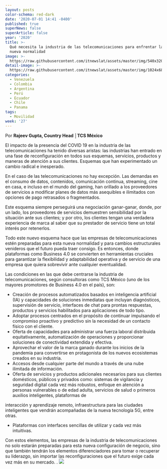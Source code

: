 ```yaml
---
layout: posts
color-schema: red-dark
date: '2020-07-01 14:41 -0400'
published: true
superNews: false
superArticle: false
year: '2020'
title: >-
  Qué necesita la industria de las telecomunicaciones para enfrentar la llamada
  nueva normalidad
image: >-
  https://raw.githubusercontent.com/itnewslat/assets/master/img/540x320/Rajeev-Gupta-p.jpg
detail-image: >-
  https://raw.githubusercontent.com/itnewslat/assets/master/img/1024x680/Rajeev-Gupta-g.jpg
categories:
  - Venezuela
  - Colombia
  - Argentina
  - Perú
  - Ecuador
  - Chile
  - Panama
tags:
  - Movilidad
week: '27'
---
```

Por **Rajeev Gupta, Country Head │TCS México**

El impacto de la presencia del COVID 19 en la industria de las telecomunicaciones ha tenido diversas aristas: las industrias han entrado en una fase de reconfiguración en todos sus esquemas, servicios, productos y maneras de atención a sus clientes. Esquemas que han experimentado un cambio radical e inesperado.

En el caso de las telecomunicaciones no hay excepción. Las demandas en el consumo de datos, contenidos, comunicación continua, streaming, cine en casa, e incluso en el mundo del gaming, han orillado a los proveedores de servicios a modificar planes de datos más asequibles e ilimitados con opciones de pago retrasados o fragmentados.

Este esquema siempre perseguirá una negociación ganar-ganar, donde, por un lado, los proveedores de servicios demuestren sensibilidad por la situación ante sus clientes; y por otro, los clientes tengan una verdadera experiencia de marca al saber que su prestador de servicio tiene un total interés por retenerlos.

Todo este nuevo esquema hace que las empresas de telecomunicaciones estén preparadas para esta nueva normalidad y para cambios estructurales venideros que el futuro pueda traer consigo. Es entonces, donde plataformas como Business 4.0 se convierten en herramientas cruciales para garantizar la flexibilidad y adaptabilidad operativa y de servicio de una empresa que quiera sobrevivir ante cualquier eventualidad.

Las condiciones en las que debe centrarse la industria de telecomunicaciones, según consultoras como TCS México (uno de los mayores promotores de Business 4.0 en el país), son:

- Creación de procesos automatizados basados en inteligencia artificial (IA) y capacidades de soluciones inmediatas que incluyan diagnósticos, supervisión de servicio, interfaces de chat para prontas respuestas, productos y servicios habilitados para aplicaciones de todo tipo.
- Adoptar procesos centrados en el propósito de continuar impulsando el compromiso proactivo y predictivo sin la necesidad de un contacto físico con el cliente.
- Oferta de capacidades para administrar una fuerza laboral distribuida equitativamente, automatización de operaciones y proporcionar soluciones de conectividad extendida y efectiva.
- Aprovechar el valor de la marca ganado durante los inicios de la pandemia para convertirse en protagonista de los nuevos ecosistemas creados en su industria.
- Accesos desde cualquier parte del mundo a través de una nube ilimitada de información.
- Oferta de servicios y productos adicionales necesarios para sus clientes domésticos, públicos y privados como: sistemas de vigilancia y seguridad digital cada vez más robustos, enfoque en atención a personas vulnerables o de edad adulta, servicios de salud o primeros auxilios inteligentes, plataformas de 

interacción y aprendizaje remoto, infraestructura para las ciudades inteligentes que vendrán acompañadas de la nueva tecnología 5G, entre otras.

- Plataformas con interfaces sencillas de utilizar y cada vez más intuitivas.

Con estos elementos, las empresas de la industria de telecomunicaciones no solo estarán preparadas para esta nueva configuración de negocio, sino que también tendrán los elementos diferenciadores para tomar o recuperar su liderazgo, sin importar las reconfiguraciones que el futuro exige cada vez más en su mercado. 
.
<img src="https://tracker.metricool.com/c3po.jpg?hash=56f88a41e39ab42c063cc51676587a04"/>